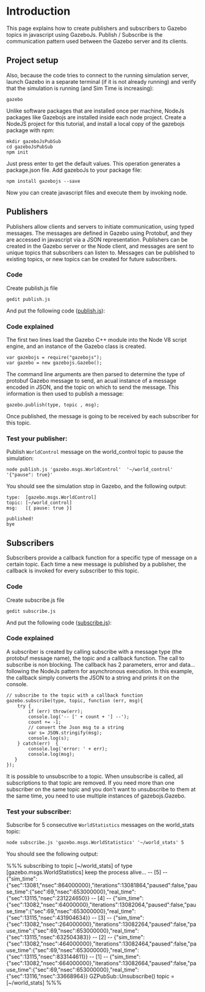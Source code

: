 # Introduction

This page explains how to create publishers and subscribers to Gazebo topics in javascript using GazeboJs. Publish / Subscribe is the communication pattern used between the Gazebo server and its clients.


## Project setup

Also, because the code tries to connect to the running simulation server, launch Gazebo in a separate terminal (if it is not already running) and verify that the simulation is running (and Sim Time is increasing):

    gazebo

Unlike software packages that are installed once per machine, NodeJs packages like Gazebojs are installed inside each node project. Create a NodeJS project for this tutorial, and install a local copy of the gazebojs package with npm:

    mkdir gazeboJsPubSub
    cd gazeboJsPubSub
    npm init

Just press enter to get the default values. This operation generates a package.json file. Add gazeboJs to your package file:

    npm install gazebojs --save

Now you can create javascript files and execute them by invoking node.



## Publishers

Publishers allow clients and servers to initiate communication, using typed messages. The messages are defined in Gazebo using Protobuf, and they are accessed in javascript via a JSON representation. Publishers can be created in the Gazebo server or the Node client, and messages are sent to unique topics that subscribers can listen to. Messages can be published to existing topics, or new topics can be created for future subscribers.


### Code
Create  publish.js file

    gedit publish.js

And put the following code ([publish.js](https://bitbucket.org/osrf/gazebojs/raw/default/examples/publish.js)):

<include src='https://bitbucket.org/osrf/gazebojs/raw/default/examples/publish.js' />


### Code explained

The first two lines load the Gazebo C++ module into the Node V8 script engine, and an instance of the Gazebo class is created.

~~~
var gazebojs = require("gazebojs");
var gazebo = new gazebojs.Gazebo();
~~~

The command line arguments are then parsed to determine the type of protobuf Gazebo message to send, an acual instance of a message encoded in JSON, and the topic on which to send the message.
This information is then used to publish a message:

~~~
gazebo.publish(type, topic , msg);
~~~

Once published, the message is going to be received by each subscriber for this topic.


### Test your publisher:


Publish `WorldControl` message on the world_control topic to pause the simulation:

    node publish.js 'gazebo.msgs.WorldControl'  '~/world_control' '{"pause": true}'

You should see the simulation stop in Gazebo, and the following output:

~~~
type:  [gazebo.msgs.WorldControl]
topic: [~/world_control]
msg:   [{ pause: true }]

published!
bye
~~~


## Subscribers

Subscribers provide a callback function for a specific type of message on a certain topic. Each time a new message is published by a publisher, the callback is invoked for every subscriber to this topic.

### Code
Create subscribe.js file

    gedit subscribe.js

And put the following code ([subscribe.js](https://bitbucket.org/osrf/gazebojs/raw/default/examples/subscribe.js)):


<include src='https://bitbucket.org/osrf/gazebojs/raw/default/examples/subscribe.js' />

### Code explained

A subscriber is created by calling subscribe with a message type (the protobuf message name), the topic and a callback function. The call to subscribe is non blocking. The callback has 2 parameters, error and data... following the NodeJs pattern for asynchronous execution.
In this example, the callback simply converts the JSON to a string and prints it on the console.

~~~
// subscribe to the topic with a callback function
gazebo.subscribe(type, topic, function (err, msg){
    try {
        if (err) throw(err);
        console.log('-- [' + count + '] --');
        count += -1;
        // convert the Json msg to a string
        var s= JSON.stringify(msg);
        console.log(s);
    } catch(err)  {
        console.log('error: ' + err);
        console.log(msg);
   }
});
~~~

It is possible to unsubscribe to a topic. When unsubscribe is called, all subscriptions to that topic are removed. If you need more than one subscriber on the same topic and you don't want to unsubscribe to them at the same time, you need to use multiple instances of gazebojs.Gazebo.

### Test your subscriber:


Subscribe for 5 consecutive `WorldStatistics` messages on the world_stats topic:

    node subscribe.js 'gazebo.msgs.WorldStatistics' '~/world_stats' 5

You should see the following output:

%%%
subscribing to topic [~/world_stats] of type [gazebo.msgs.WorldStatistics]
keep the process alive...
-- [5] --
{"sim_time":{"sec":13081,"nsec":864000000},"iterations":13081864,"paused":false,"pause_time":{"sec":69,"nsec":653000000},"real_time":{"sec":13115,"nsec":231224650}}
-- [4] --
{"sim_time":{"sec":13082,"nsec":64000000},"iterations":13082064,"paused":false,"pause_time":{"sec":69,"nsec":653000000},"real_time":{"sec":13115,"nsec":431904634}}
-- [3] --
{"sim_time":{"sec":13082,"nsec":264000000},"iterations":13082264,"paused":false,"pause_time":{"sec":69,"nsec":653000000},"real_time":{"sec":13115,"nsec":632504383}}
-- [2] --
{"sim_time":{"sec":13082,"nsec":464000000},"iterations":13082464,"paused":false,"pause_time":{"sec":69,"nsec":653000000},"real_time":{"sec":13115,"nsec":833144611}}
-- [1] --
{"sim_time":{"sec":13082,"nsec":664000000},"iterations":13082664,"paused":false,"pause_time":{"sec":69,"nsec":653000000},"real_time":{"sec":13116,"nsec":33668964}}
GZPubSub::Unsubscribe() topic = [~/world_stats]
%%%


